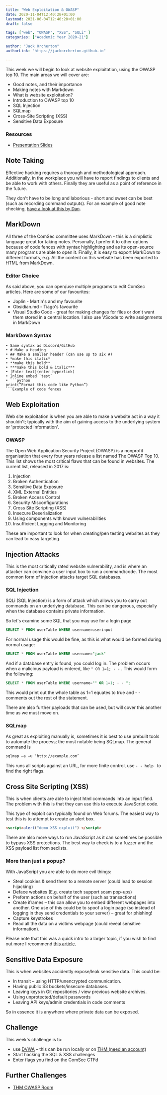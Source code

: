 ```yaml
---
title: "Web Exploitation & OWASP"
date: 2020-11-04T12:40:28+01:00
lastmod: 2021-06-04T12:40:28+01:00
draft: false

tags: ["web", "OWASP", "XSS", "SQLi" ]
categories: ["Academic Year 2020-21"]

author: "Jack Orcherton" 
authorLink: "https://jackorcherton.github.io"

---
```


This week we will begin to look at website exploitation, using the OWASP top 10. The main areas we will cover are:
- Good notes, and their importance 
- Making notes with Markdown
- What is website exploitation?
- Introduction to OWASP top 10
- SQL Injection
- SQLmap
- Cross-Site Scripting (XSS)
- Sensitive Data Exposure

### Resources 
- [Presentation Slides](webExploit.pdf)

## Note Taking
Effective hacking requires a thorough and methodological approach. Additionally, in the workplace you will have to report findings to clients and be able to work with others. Finally they are useful as a point of reference in the future.

They don't have to be long and laborious - short and sweet can be best (such as recording command outputs). For an example of good note checking, [have a look at this by Dan](https://github.coventry.ac.uk/CUEH/DansALLNotes).

## MarkDown
All three of the ComSec committee uses MarkDown - this is a simplistic language great for taking notes. Personally, I prefer it to other options because of code fences with syntax highlighting and as its open-source many programs are able to open it. Finally, it is easy to export MarkDown to different formats, e.g. All the content on this website has been exported to HTML from MarkDown.

### Editor Choice
As said above, you can open/use multiple programs to edit ComSec articles. Here are some of our favourites:
- Joplin - Martin's and my favourite 
- Obsidian.md - Tiago's favourite 
- Visual Studio Code - great for making changes for files or don't want them stored in a central location. I also use VScode to write assignments in MarkDown

### MarkDown Syntax

```
• Same syntax as Discord/GitHub
• # Make a Heading
• ## Make a smaller header (can use up to six #)
• *make this italic*
• **make this bold**
• ***make this bold & italic***
• [Enter text](enter hyperlink)
• Inline embed `test`
• ```python 
print(“Format this code like Python”)
```Example of code fences
```



## Web Exploitation 
Web site exploitation is when you are able to make a website act in a way it shouldn't; typically with the aim of gaining access to the underlying system or 'protected information'.

### OWASP
The Open Web Application Security Project (OWASP) is a nonprofit organisation that every four years release a list named The OWASP Top 10.  This list shows the most critical flaws that can be found in websites. The current list, released in 2017 is:

1) Injection
2) Broken Authentication
3) Sensitive Data Exposure
4) XML External Entities
5) Broken Access Control
6) Security Misconfigurations
7) Cross Site Scripting (XSS)
8) Insecure Deserialization
9) Using components with known vulnerabilities
10) Insufficient Logging and Monitoring

These are important to look for when creating/pen testing websites as they can lead to easy targeting.

## Injection Attacks
This is the most critically rated website vulnerability, and is where an attacker can convince a user input box to run a command/code. The most common form of injection attacks target SQL databases.

### SQL Injection
SQLi (SQL Injection) is a form of attack which allows you to carry out commands on an underlying database. This can be dangerous, especially when the database contains private information.

So let's examine some SQL that you may use for a login page

```SQL
SELECT * FROM userTable WHERE username=userinput
```

For normal usage this would be fine, as this is what would be formed during normal usage:

```SQL
SELECT * FROM userTable WHERE username="jack" 
```

And if a database entry is found, you could log in. The problem occurs when a malicious payload is entered, like `" OR 1=1; - -` . This would form the following:

```SQL
SELECT * FROM userTable WHERE username="" OR 1=1; - - ";
```

This would print out the whole table as 1=1 equates to true and - - comments out the rest of the statement.

There are also further payloads that can be used, but will cover this another time as we must move on.

### SQLmap
As great as exploiting manually is, sometimes it is best to use prebuilt tools to automate the process; the most notable being SQLmap. The general command is

```sh
sqlmap –a –u ‘http://example.com’
```

This runs all scripts against an URL, for more finite control, use `- - help ` to find the right flags.

## Cross Site Scripting (XSS)
This is when clients are able to inject html commands into an input field. The problem with this is that they can use this to execute JavaScript code. 

This type of exploit can typically found on Web forums. The easiest way to test this is to attempt to create an alert box.

```html
<script>alert("demo XSS exploit") </script>
```

There are also more ways to run JavaScript as it can sometimes be possible to bypass XSS protections. The best way to check is to a fuzzer and the XSS payload list from seclists.

### More than just a popup?
With JavaScript you are able to do more evil things:
- Steal cookies & send them to a remote server (could lead to session hijacking)
- Deface websites (E.g. create tech support scam pop-ups)
- Preform actions on behalf of the user (such as transactions)
- Create iframes – this can allow you to embed different webpages into 
another. One use of this could be to spoof a login page (so instead of logging in they send credentials to your server) – great for phishing!
- Capture keystrokes
- Read all the data on a victims webpage (could reveal sensitive information).

Please note that this was a quick intro to a larger topic, if you wish to find out more I recommend [this article.](https://pentest-tools.com/blog/xss-attacks-practical-scenarios/)

## Sensitive Data Exposure
This is when websites accidently expose/leak sensitive data. This could be:
- In transit – using HTTP/unencrypted communication. 
- Having public S3 buckets/insecure databases. 
- Leaving keys in Git repositories / view previous website archives. 
- Using unprotected/default passwords
- Leaving API keys/admin credentials in code comments

So in essence it is anywhere where private data can be exposed.

## Challenge
This week's challenge is to:

- use [DVWA](https://dvwa.co.uk/) – this can be run locally or on [THM (need an account)](https://tryhackme.com/room/dvwa) 
- Start hacking the SQL & XSS challenges
- Enter flags you find on the ComSec CTFd

## Further Challenges

- [THM OWASP Room](https://tryhackme.com/room/owasptop10) 

